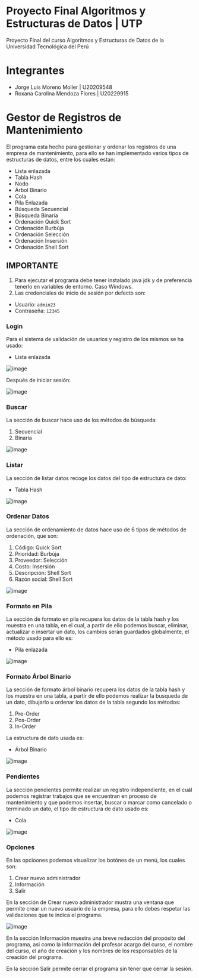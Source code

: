 # Proyecto Final Algoritmos y Estructuras de Datos | UTP
Proyecto Final del curso Algoritmos y Estructuras de Datos de la Universidad Tecnológica del Perú<br>
# Integrantes
- Jorge Luis Moreno Moller       | U20209548
- Roxana Carolina Mendoza Flores | U20229915

# Gestor de Registros de Mantenimiento
El programa esta hecho para gestionar y ordenar los registros de una empresa de mantenimiento, para ello se han implementado varios tipos de estructuras de datos, entre los cuales estan:

- Lista enlazada
- Tabla Hash
- Nodo
- Árbol Binario
- Cola
- Pila Enlazada
- Búsqueda Secuencial
- Búsqueda Binaria
- Ordenación Quick Sort
- Ordenación Burbúja
- Ordenación Selección
- Ordenación Insersión
- Ordenación Shell Sort

## IMPORTANTE
1. Para ejecutar el programa debe tener instalado java jdk y de preferencia tenerlo en variables de entorno. Caso Windows.
1. Las credenciales de inicio de sesión por defecto son: 
- Usuario: <code>admin23</code>
- Contraseña: <code>12345</code>

### Login
Para el sistema de validación de usuarios y registro de los mismos se ha usado:
- Lista enlazada

![image](https://imgur.com/Jh6RoWq.png)

Después de iniciar sesión:

![image](https://imgur.com/2E45ndv.png)
### Buscar
La sección de buscar hace uso de los métodos de búsqueda:
1. Secuencial
1. Binaria

![image](https://imgur.com/SDsH95f.png)
### Listar
La sección de listar datos recoge los datos del tipo de estructura de dato:
- Tabla Hash

![image](https://imgur.com/CnnkyV5.png)
### Ordenar Datos
La sección de ordenamiento de datos hace uso de 6 tipos de métodos de ordenación, que son:
1. Código: Quick Sort
1. Prioridad: Burbúja
1. Proveedor: Selección
1. Costo: Insersión
1. Descripción: Shell Sort
1. Razón social: Shell Sort

![image](https://imgur.com/82t3pmz.png)
### Formato en Pila
La sección de formato en pila recupera los datos de la tabla hash y los muestra en una tabla, en el cual, a partir de ello podemos buscar, eliminar, actualizar o insertar un dato, los cambios serán guardados globalmente, el método usado para ello es:
- Pila enlazada

![image](https://imgur.com/2UfbCp2.png)
### Formato Árbol Binario
La sección de formato árbol binario recupera los datos de la tabla hash y los muestra en una tabla, a partir de ello podemos realizar la busqueda de un dato, dibujarlo u ordenar los datos de la tabla segundo los métodos:
1. Pre-Order
1. Pos-Order
1. In-Order

La estructura de dato usada es:
- Árbol Binario

![image](https://imgur.com/BfQB7Xq.png)
### Pendientes
La sección pendientes permite realizar un registro independiente, en el cuál podemos registrar trabajos que se encuentran en proceso de mantenimiento y que podemos insertar, buscar o marcar como cancelado o terminado un dato, el tipo de estructura de dato usado es:
- Cola

![image](https://imgur.com/V6khwJG.png)
### Opciones
En las opcioones podemos visualizar los botónes de un menú, los cuales son:
1. Crear nuevo administrador
1. Información
1. Salir

En la sección de Crear nuevo administrador mustra una ventana que permite crear un nuevo usuario de la empresa, para ello debes respetar las validaciones que te indica el programa.<br>

![image](https://imgur.com/zt38zE8.png)

En la sección Información muestra una breve redacción del propósito del programa, asi como la información del profesor acargo del curso, el nombre del curso, el año de creación y los nombres de los responsables de la creación del programa.<br>

En la sección Salir permite cerrar el programa sin tener que cerrar la sesión.
